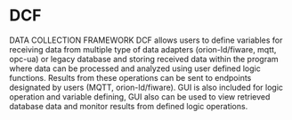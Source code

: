 # DCF
DATA COLLECTION FRAMEWORK
DCF allows users to define variables for receiving data from multiple type of data adapters (orion-ld/fiware, mqtt, opc-ua) or legacy database and storing received data within the program where data can be processed and analyzed using user defined logic functions. Results from these operations can be sent to endpoints designated by users (MQTT, orion-ld/fiware). GUI is also included for logic operation and variable defining, GUI also can be used to view retrieved database data and monitor results from defined logic operations.
